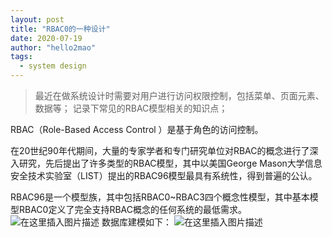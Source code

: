 ```yaml
---
layout: post
title: "RBAC0的一种设计"
date: 2020-07-19
author: "hello2mao"
tags:
  - system design
---
```



<!-- TOC -->


<!-- /TOC -->

> 最近在做系统设计时需要对用户进行访问权限控制，包括菜单、页面元素、数据等；
> 记录下常见的RBAC模型相关的知识点；

RBAC（Role-Based Access Control ）是基于角色的访问控制。

在20世纪90年代期间，大量的专家学者和专门研究单位对RBAC的概念进行了深入研究，先后提出了许多类型的RBAC模型，其中以美国George Mason大学信息安全技术实验室（LIST）提出的RBAC96模型最具有系统性，得到普遍的公认。

RBAC96是一个模型族，其中包括RBAC0~RBAC3四个概念性模型，其中基本模型RBAC0定义了完全支持RBAC概念的任何系统的最低需求。
![在这里插入图片描述](https://img-blog.csdnimg.cn/20200719142355619.png?x-oss-process=image/watermark,type_ZmFuZ3poZW5naGVpdGk,shadow_10,text_aHR0cHM6Ly9ibG9nLmNzZG4ubmV0L2hlbGxvMm1hbw==,size_16,color_FFFFFF,t_70)
数据库建模如下：
![在这里插入图片描述](https://img-blog.csdnimg.cn/20200719142508588.png?x-oss-process=image/watermark,type_ZmFuZ3poZW5naGVpdGk,shadow_10,text_aHR0cHM6Ly9ibG9nLmNzZG4ubmV0L2hlbGxvMm1hbw==,size_16,color_FFFFFF,t_70)
